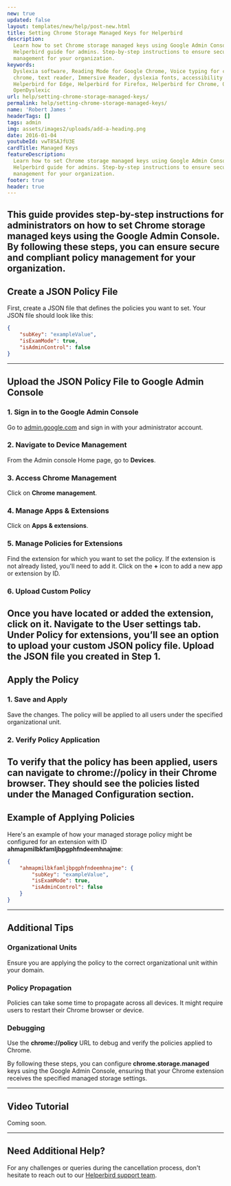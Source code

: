 ```yaml
---
new: true
updated: false
layout: templates/new/help/post-new.html
title: Setting Chrome Storage Managed Keys for Helperbird
description:
  Learn how to set Chrome storage managed keys using Google Admin Console with this comprehensive
  Helperbird guide for admins. Step-by-step instructions to ensure secure and compliant policy
  management for your organization.
keywords:
  Dyslexia software, Reading Mode for Google Chrome, Voice typing for chrome, Text to speech for
  chrome, text reader, Immersive Reader, dyslexia fonts, accessibility software, dyslexia software,
  Helperbird for Edge, Helperbird for Firefox, Helperbird for Chrome, Opendyslexic for Chrome,
  OpenDyslexic
url: help/setting-chrome-storage-managed-keys/
permalink: help/setting-chrome-storage-managed-keys/
name: 'Robert James '
headerTags: []
tags: admin
img: assets/images2/uploads/add-a-heading.png
date: 2016-01-04
youtubeId: vwT8SAJfU3E
cardTitle: Managed Keys
featureDescription:
  Learn how to set Chrome storage managed keys using Google Admin Console with this comprehensive
  Helperbird guide for admins. Step-by-step instructions to ensure secure and compliant policy
  management for your organization.
footer: true
header: true
---
```


## This guide provides step-by-step instructions for administrators on how to set Chrome storage managed keys using the Google Admin Console. By following these steps, you can ensure secure and compliant policy management for your organization.

## Create a JSON Policy File

First, create a JSON file that defines the policies you want to set. Your JSON file should look like
this:

```json
{
	"subKey": "exampleValue",
	"isExamMode": true,
	"isAdminControl": false
}
```

---

## Upload the JSON Policy File to Google Admin Console

### 1. Sign in to the Google Admin Console

Go to [admin.google.com](https://admin.google.com) and sign in with your administrator account.

### 2. Navigate to Device Management

From the Admin console Home page, go to **Devices**.

### 3. Access Chrome Management

Click on **Chrome management**.

### 4. Manage Apps & Extensions

Click on **Apps & extensions**.

### 5. Manage Policies for Extensions

Find the extension for which you want to set the policy. If the extension is not already listed,
you'll need to add it. Click on the **+** icon to add a new app or extension by ID.

### 6. Upload Custom Policy

## Once you have located or added the extension, click on it. Navigate to the **User settings** tab. Under **Policy for extensions**, you’ll see an option to upload your custom JSON policy file. Upload the JSON file you created in Step 1.

## Apply the Policy

### 1. Save and Apply

Save the changes. The policy will be applied to all users under the specified organizational unit.

### 2. Verify Policy Application

## To verify that the policy has been applied, users can navigate to **chrome://policy** in their Chrome browser. They should see the policies listed under the **Managed Configuration** section.

## Example of Applying Policies

Here's an example of how your managed storage policy might be configured for an extension with ID
**ahmapmilbkfamljbpgphfndeemhnajme**:

```json
{
	"ahmapmilbkfamljbpgphfndeemhnajme": {
		"subKey": "exampleValue",
		"isExamMode": true,
		"isAdminControl": false
	}
}
```

---

## Additional Tips

### Organizational Units

Ensure you are applying the policy to the correct organizational unit within your domain.

### Policy Propagation

Policies can take some time to propagate across all devices. It might require users to restart their
Chrome browser or device.

### Debugging

Use the **chrome://policy** URL to debug and verify the policies applied to Chrome.

By following these steps, you can configure **chrome.storage.managed** keys using the Google Admin
Console, ensuring that your Chrome extension receives the specified managed storage settings.

---

## Video Tutorial

Coming soon.

---

## Need Additional Help?

For any challenges or queries during the cancellation process, don't hesitate to reach out to our
[Helperbird support team](https://www.helperbird.com/support).
